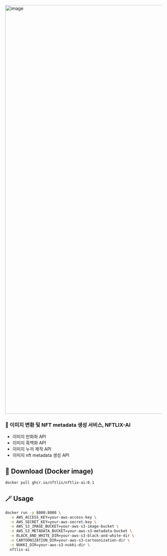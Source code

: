 <img width="1317" alt="image" src="https://github.com/user-attachments/assets/ff7aa231-5e6d-48de-9a2b-43a9c12b814e">



<h3> 🎨 이미지 변환 및 NFT metadata 생성 서비스, NFTLIX-AI </h3>   

- 이미지 만화화 API   
- 이미지 흑백화 API   
- 이미지 누끼 제작 API   
- 이미지 nft metadata 생성 API 


## 🔗 Download (Docker image)
```bash
docker pull ghcr.io/nftlix/nftlix-ai:0.1
```

## 🪄 Usage
```bash
docker run -p 8000:8000 \
  -e AWS_ACCESS_KEY=your-aws-access-key \
  -e AWS_SECRET_KEY=your-aws-secret-key \
  -e AWS_S3_IMAGE_BUCKET=your-aws-s3-image-bucket \
  -e AWS_S3_METADATA_BUCKET=your-aws-s3-metadata-bucket \
  -e BLACK_AND_WHITE_DIR=your-aws-s3-black-and-white-dir \
  -e CARTOONIZATION_DIR=your-aws-s3-cartoonization-dir \
  -e NUKKI_DIR=your-aws-s3-nukki-dir \
  nftlix-ai
```


